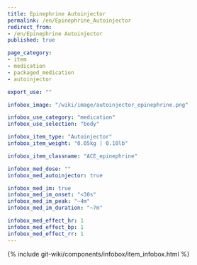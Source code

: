 ```yaml
---
title: Epinephrine Autoinjector
permalink: /en/Epinephrine_Autoinjector
redirect_from:
- /en/Epinephrine Autoinjector
published: true

page_category:
- item
- medication
- packaged_medication
- autoinjector

export_use: ""

infobox_image: "/wiki/image/autoinjector_epinephrine.png"

infobox_use_category: "medication"
infobox_use_selection: "body"

infobox_item_type: "Autoinjector"
infobox_item_weight: "0.05kg | 0.10lb"

infobox_item_classname: "ACE_epinephrine"

infobox_med_dose: ""
infobox_med_autoinjector: true

infobox_med_im: true
infobox_med_im_onset: "<30s"
infobox_med_im_peak: "~4m"
infobox_med_im_duration: "~7m"

infobox_med_effect_hr: 1
infobox_med_effect_bp: 1
infobox_med_effect_rr: 1
---
```


{% include git-wiki/components/infobox/item_infobox.html %}